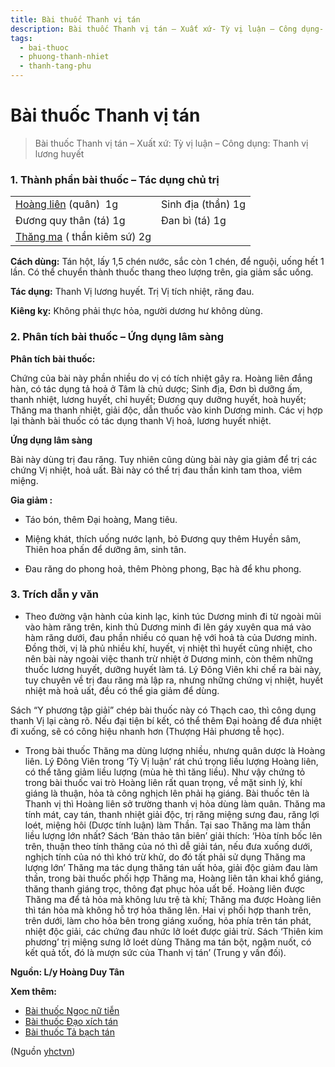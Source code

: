 ```yaml
---
title: Bài thuốc Thanh vị tán
description: Bài thuốc Thanh vị tán – Xuất xứ- Tỳ vị luận – Công dụng- Thanh vị lương huyết
tags:
  - bai-thuoc
  - phuong-thanh-nhiet
  - thanh-tang-phu
---
```


# Bài thuốc Thanh vị tán 

> Bài thuốc Thanh vị tán – Xuất xứ: Tỳ vị luận – Công dụng: Thanh vị lương huyết

### 1. Thành phần bài thuốc – Tác dụng chủ trị

|  |  |
| --- | --- |
| [Hoàng liên](/yhctvn/vi-thuoc-hoang-lien/) (quân)  1g | Sinh địa (thần) 1g |
| Đương quy thân (tá) 1g | Đan bì (tá) 1g |
| [Thăng ma](/yhctvn/vi-thuoc-thang-ma/) ( thần kiêm sứ) 2g |  |

**Cách dùng:** Tán hột, lấy 1,5 chén nước, sắc còn 1 chén, để nguội, uống hết 1 lần. Có thể chuyển thành thuốc thang theo lượng trên, gia giảm sắc uống.

**Tác dụng:** Thanh Vị lương huyết. Trị Vị tích nhiệt, răng đau.

**Kiêng kỵ:** Không phải thực hỏa, người dương hư không dùng.

### 2. Phân tích bài thuốc – Ứng dụng lâm sàng

**Phân tích bài thuốc:**

Chứng của bài này phần nhiều do vị có tích nhiệt gây ra. Hoàng liên đắng hàn, có tác dụng tả hoả ở Tâm là chủ dược; Sinh địa, Đơn bì dưỡng ấm, thanh nhiệt, lương huyết, chỉ huyết; Đương quy dưỡng huyết, hoà huyết; Thăng ma thanh nhiệt, giải độc, dẫn thuốc vào kinh Dương minh. Các vị hợp lại thành bài thuốc có tác dụng thanh Vị hoả, lương huyết nhiệt.

**Ứng dụng lâm sàng**

Bài này dùng trị đau răng. Tuy nhiên cũng dùng bài này gia giảm để trị các chứng Vị nhiệt, hoả uất. Bài này có thể trị đau thần kinh tam thoa, viêm miệng.

**Gia giảm :**

+ Táo bón, thêm Đại hoàng, Mang tiêu.

+ Miệng khát, thích uống nước lạnh, bỏ Đương quy thêm Huyền sâm, Thiên hoa phấn để dưỡng âm, sinh tân.

+ Đau răng do phong hoả, thêm Phòng phong, Bạc hà để khu phong.

### **3. Trích dẫn y văn**

+ Theo đường vận hành của kinh lạc, kinh túc Dương minh đi từ ngoài mũi vào hàm răng trên, kinh thủ Dương minh đi lên gáy xuyên qua má vào hàm răng dưới, đau phần nhiều có quan hệ với hoả tà của Dương minh. Đồng thời, vị là phủ nhiều khí, huyết, vị nhiệt thì huyết cũng nhiệt, cho nên bài này ngoài việc thanh trừ nhiệt ở Dương minh, còn thêm những thuốc lương huyết, dưỡng huyết làm tá. Lý Đông Viên khi chế ra bài này, tuy chuyên về trị đau răng mà lập ra, nhưng những chứng vị nhiệt, huyết nhiệt mà hoả uất, đều có thể gia giảm để dùng.

Sách “Y phương tập giảỉ” chép bài thuốc này có Thạch cao, thì công dụng thanh Vị lại càng rõ. Nếu đại tiện bí kết, có thể thêm Đại hoàng để đưa nhiệt đi xuống, sẽ có công hiệu nhanh hơn (Thượng Hải phương tễ học).

+ Trong bài thuốc Thăng ma dùng lượng nhiều, nhưng quân dược là Hoàng liên. Lý Đông Viên trong ‘Tỳ Vị luận’ rát chú trọng liều lượng Hoàng liên, có thể tăng giảm liều lượng (mùa hè thì tăng liều). Như vậy chứng tỏ trong bài thuốc vai trò Hoàng liên rất quan trọng, về mặt sinh lý, khí giáng là thuận, hỏa tà công nghịch lên phải hạ giáng. Bài thuốc tên là Thanh vị thì Hoàng liên sở trường thanh vị hỏa dùng làm quân. Thăng ma tính mát, cay tán, thanh nhiệt giải độc, trị răng miệng sưng đau, răng lợi loét, miệng hôi (Dược tính luận) làm Thần. Tại sao Thăng ma làm thần liều lượng lớn nhất? Sách ‘Bản thảo tân biên’ giải thích: ‘Hòa tính bốc lên trên, thuận theo tính thăng của nó thì dễ giải tán, nếu đưa xuống dưới, nghịch tính của nó thì khó trừ khử, do đó tất phải sử dụng Thăng ma lượng lớn’ Thăng ma tác dụng thăng tán uất hỏa, giải độc giảm đau làm thần, trong bài thuốc phối hợp Thăng ma, Hoàng liên tân khai khổ giáng, thăng thanh giáng trọc, thông đạt phục hỏa uất bế. Hoàng liên được Thăng ma để tả hỏa mà không lưu trệ tà khí; Thăng ma được Hoàng liên thì tán hỏa mà không hỗ trợ hỏa thăng lên. Hai vị phối hợp thanh trên, trên dưới, làm cho hỏa bên trong giáng xuống, hỏa phía trên tán phát, nhiệt độc giải, các chứng đau nhức lở loét được giải trừ. Sách ‘Thiên kim phương’ trị miệng sưng lở loét dùng Thăng ma tán bột, ngậm nuốt, có kết quả tốt, đó là mượn sức của Thanh vị tán’ (Trung y vấn đối).

**Nguồn: L/y Hoàng Duy Tân**

**Xem thêm:**

* [Bài thuốc Ngọc nữ tiễn](/yhctvn/bai-thuoc-ngoc-nu-tien/)
* [Bài thuốc Đạo xích tán](/yhctvn/bai-thuoc-dao-xich-tan/)
* [Bài thuốc Tả bạch tán](/yhctvn/bai-thuoc-ta-bach-tan/)

(Nguồn <a href="https://yhctvn.com/bai-thuoc-thanh-vi-tan/" target="_blank">yhctvn</a>)

